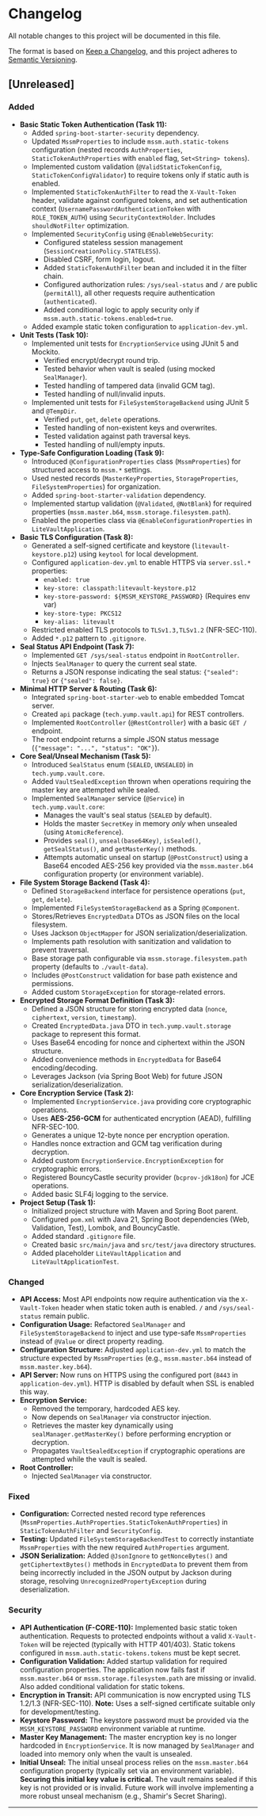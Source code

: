 # Changelog

All notable changes to this project will be documented in this file.

The format is based on [Keep a Changelog](https://keepachangelog.com/en/1.0.0/),
and this project adheres to [Semantic Versioning](https://semver.org/spec/v2.0.0.html).

## [Unreleased]

### Added
- **Basic Static Token Authentication (Task 11):**
  - Added `spring-boot-starter-security` dependency.
  - Updated `MssmProperties` to include `mssm.auth.static-tokens` configuration (nested records `AuthProperties`, `StaticTokenAuthProperties` with `enabled` flag, `Set<String> tokens`).
  - Implemented custom validation (`@ValidStaticTokenConfig`, `StaticTokenConfigValidator`) to require tokens only if static auth is enabled.
  - Implemented `StaticTokenAuthFilter` to read the `X-Vault-Token` header, validate against configured tokens, and set authentication context (`UsernamePasswordAuthenticationToken` with `ROLE_TOKEN_AUTH`) using `SecurityContextHolder`. Includes `shouldNotFilter` optimization.
  - Implemented `SecurityConfig` using `@EnableWebSecurity`:
    - Configured stateless session management (`SessionCreationPolicy.STATELESS`).
    - Disabled CSRF, form login, logout.
    - Added `StaticTokenAuthFilter` bean and included it in the filter chain.
    - Configured authorization rules: `/sys/seal-status` and `/` are public (`permitAll`), all other requests require authentication (`authenticated`).
    - Added conditional logic to apply security only if `mssm.auth.static-tokens.enabled=true`.
  - Added example static token configuration to `application-dev.yml`.
- **Unit Tests (Task 10):**
  - Implemented unit tests for `EncryptionService` using JUnit 5 and Mockito.
    - Verified encrypt/decrypt round trip.
    - Tested behavior when vault is sealed (using mocked `SealManager`).
    - Tested handling of tampered data (invalid GCM tag).
    - Tested handling of null/invalid inputs.
  - Implemented unit tests for `FileSystemStorageBackend` using JUnit 5 and `@TempDir`.
    - Verified `put`, `get`, `delete` operations.
    - Tested handling of non-existent keys and overwrites.
    - Tested validation against path traversal keys.
    - Tested handling of null/empty inputs.
- **Type-Safe Configuration Loading (Task 9):**
  - Introduced `@ConfigurationProperties` class (`MssmProperties`) for structured access to `mssm.*` settings.
  - Used nested records (`MasterKeyProperties`, `StorageProperties`, `FileSystemProperties`) for organization.
  - Added `spring-boot-starter-validation` dependency.
  - Implemented startup validation (`@Validated`, `@NotBlank`) for required properties (`mssm.master.b64`, `mssm.storage.filesystem.path`).
  - Enabled the properties class via `@EnableConfigurationProperties` in `LiteVaultApplication`.
- **Basic TLS Configuration (Task 8):**
  - Generated a self-signed certificate and keystore (`litevault-keystore.p12`) using `keytool` for local development.
  - Configured `application-dev.yml` to enable HTTPS via `server.ssl.*` properties:
    - `enabled: true`
    - `key-store: classpath:litevault-keystore.p12`
    - `key-store-password: ${MSSM_KEYSTORE_PASSWORD}` (Requires env var)
    - `key-store-type: PKCS12`
    - `key-alias: litevault`
  - Restricted enabled TLS protocols to `TLSv1.3,TLSv1.2` (NFR-SEC-110).
  - Added `*.p12` pattern to `.gitignore`.
- **Seal Status API Endpoint (Task 7):**
  - Implemented `GET /sys/seal-status` endpoint in `RootController`.
  - Injects `SealManager` to query the current seal state.
  - Returns a JSON response indicating the seal status: `{"sealed": true}` or `{"sealed": false}`.
- **Minimal HTTP Server & Routing (Task 6):**
  - Integrated `spring-boot-starter-web` to enable embedded Tomcat server.
  - Created `api` package (`tech.yump.vault.api`) for REST controllers.
  - Implemented `RootController` (`@RestController`) with a basic `GET /` endpoint.
  - The root endpoint returns a simple JSON status message (`{"message": "...", "status": "OK"}`).
- **Core Seal/Unseal Mechanism (Task 5):**
  - Introduced `SealStatus` enum (`SEALED`, `UNSEALED`) in `tech.yump.vault.core`.
  - Added `VaultSealedException` thrown when operations requiring the master key are attempted while sealed.
  - Implemented `SealManager` service (`@Service`) in `tech.yump.vault.core`:
    - Manages the vault's seal status (`SEALED` by default).
    - Holds the master `SecretKey` in memory *only* when unsealed (using `AtomicReference`).
    - Provides `seal()`, `unseal(base64Key)`, `isSealed()`, `getSealStatus()`, and `getMasterKey()` methods.
    - Attempts automatic unseal on startup (`@PostConstruct`) using a Base64 encoded AES-256 key provided via the `mssm.master.b64` configuration property (or environment variable).
- **File System Storage Backend (Task 4):**
  - Defined `StorageBackend` interface for persistence operations (`put`, `get`, `delete`).
  - Implemented `FileSystemStorageBackend` as a Spring `@Component`.
  - Stores/Retrieves `EncryptedData` DTOs as JSON files on the local filesystem.
  - Uses Jackson `ObjectMapper` for JSON serialization/deserialization.
  - Implements path resolution with sanitization and validation to prevent traversal.
  - Base storage path configurable via `mssm.storage.filesystem.path` property (defaults to `./vault-data`).
  - Includes `@PostConstruct` validation for base path existence and permissions.
  - Added custom `StorageException` for storage-related errors.
- **Encrypted Storage Format Definition (Task 3):**
  - Defined a JSON structure for storing encrypted data (`nonce`, `ciphertext`, `version`, `timestamp`).
  - Created `EncryptedData.java` DTO in `tech.yump.vault.storage` package to represent this format.
  - Uses Base64 encoding for nonce and ciphertext within the JSON structure.
  - Added convenience methods in `EncryptedData` for Base64 encoding/decoding.
  - Leverages Jackson (via Spring Boot Web) for future JSON serialization/deserialization.
- **Core Encryption Service (Task 2):**
  - Implemented `EncryptionService.java` providing core cryptographic operations.
  - Uses **AES-256-GCM** for authenticated encryption (AEAD), fulfilling NFR-SEC-100.
  - Generates a unique 12-byte nonce per encryption operation.
  - Handles nonce extraction and GCM tag verification during decryption.
  - Added custom `EncryptionService.EncryptionException` for cryptographic errors.
  - Registered BouncyCastle security provider (`bcprov-jdk18on`) for JCE operations.
  - Added basic SLF4j logging to the service.
- **Project Setup (Task 1):**
  - Initialized project structure with Maven and Spring Boot parent.
  - Configured `pom.xml` with Java 21, Spring Boot dependencies (Web, Validation, Test), Lombok, and BouncyCastle.
  - Added standard `.gitignore` file.
  - Created basic `src/main/java` and `src/test/java` directory structures.
  - Added placeholder `LiteVaultApplication` and `LiteVaultApplicationTest`.

### Changed
- **API Access:** Most API endpoints now require authentication via the `X-Vault-Token` header when static token auth is enabled. `/` and `/sys/seal-status` remain public.
- **Configuration Usage:** Refactored `SealManager` and `FileSystemStorageBackend` to inject and use type-safe `MssmProperties` instead of `@Value` or direct property reading.
- **Configuration Structure:** Adjusted `application-dev.yml` to match the structure expected by `MssmProperties` (e.g., `mssm.master.b64` instead of `mssm.master.key.b64`).
- **API Server:** Now runs on HTTPS using the configured port (`8443` in `application-dev.yml`). HTTP is disabled by default when SSL is enabled this way.
- **Encryption Service:**
  - Removed the temporary, hardcoded AES key.
  - Now depends on `SealManager` via constructor injection.
  - Retrieves the master key dynamically using `sealManager.getMasterKey()` before performing encryption or decryption.
  - Propagates `VaultSealedException` if cryptographic operations are attempted while the vault is sealed.
- **Root Controller:**
  - Injected `SealManager` via constructor.

### Fixed
- **Configuration:** Corrected nested record type references (`MssmProperties.AuthProperties.StaticTokenAuthProperties`) in `StaticTokenAuthFilter` and `SecurityConfig`.
- **Testing:** Updated `FileSystemStorageBackendTest` to correctly instantiate `MssmProperties` with the new required `AuthProperties` argument.
- **JSON Serialization:** Added `@JsonIgnore` to `getNonceBytes()` and `getCiphertextBytes()` methods in `EncryptedData` to prevent them from being incorrectly included in the JSON output by Jackson during storage, resolving `UnrecognizedPropertyException` during deserialization.

### Security
- **API Authentication (F-CORE-110):** Implemented basic static token authentication. Requests to protected endpoints without a valid `X-Vault-Token` will be rejected (typically with HTTP 401/403). Static tokens configured in `mssm.auth.static-tokens.tokens` must be kept secret.
- **Configuration Validation:** Added startup validation for required configuration properties. The application now fails fast if `mssm.master.b64` or `mssm.storage.filesystem.path` are missing or invalid. Also added conditional validation for static tokens.
- **Encryption in Transit:** API communication is now encrypted using TLS 1.2/1.3 (NFR-SEC-110). **Note:** Uses a self-signed certificate suitable only for development/testing.
- **Keystore Password:** The keystore password must be provided via the `MSSM_KEYSTORE_PASSWORD` environment variable at runtime.
- **Master Key Management:** The master encryption key is no longer hardcoded in `EncryptionService`. It is now managed by `SealManager` and loaded into memory only when the vault is unsealed.
- **Initial Unseal:** The initial unseal process relies on the `mssm.master.b64` configuration property (typically set via an environment variable). **Securing this initial key value is critical.** The vault remains sealed if this key is not provided or is invalid. Future work will involve implementing a more robust unseal mechanism (e.g., Shamir's Secret Sharing).

---
